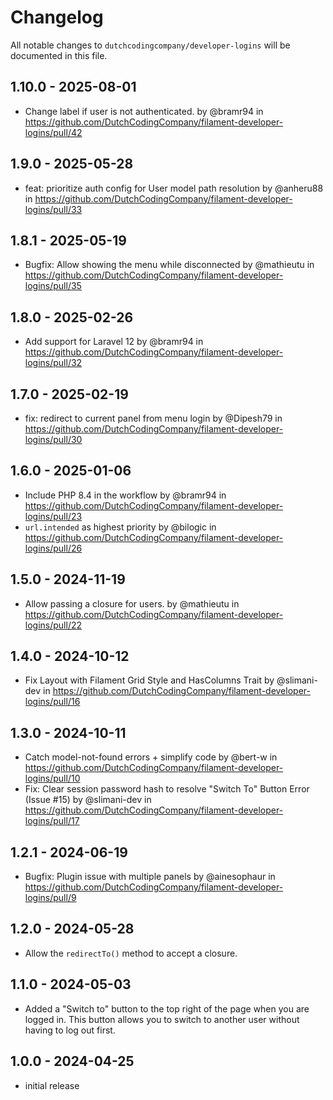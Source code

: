 # Changelog

All notable changes to `dutchcodingcompany/developer-logins` will be documented in this file.

## 1.10.0 - 2025-08-01

- Change label if user is not authenticated. by @bramr94 in https://github.com/DutchCodingCompany/filament-developer-logins/pull/42

## 1.9.0 - 2025-05-28

- feat: prioritize auth config for User model path resolution by @anheru88 in https://github.com/DutchCodingCompany/filament-developer-logins/pull/33

## 1.8.1 - 2025-05-19

- Bugfix: Allow showing the menu while disconnected by @mathieutu in https://github.com/DutchCodingCompany/filament-developer-logins/pull/35

## 1.8.0 - 2025-02-26

- Add support for Laravel 12 by @bramr94 in https://github.com/DutchCodingCompany/filament-developer-logins/pull/32

## 1.7.0 - 2025-02-19

- fix: redirect to current panel from menu login by @Dipesh79 in https://github.com/DutchCodingCompany/filament-developer-logins/pull/30

## 1.6.0 - 2025-01-06

- Include PHP 8.4 in the workflow by @bramr94 in https://github.com/DutchCodingCompany/filament-developer-logins/pull/23
- `url.intended` as highest priority by @bilogic in https://github.com/DutchCodingCompany/filament-developer-logins/pull/26

## 1.5.0 - 2024-11-19

- Allow passing a closure for users. by @mathieutu in https://github.com/DutchCodingCompany/filament-developer-logins/pull/22

## 1.4.0 - 2024-10-12

- Fix Layout with Filament Grid Style and HasColumns Trait by @slimani-dev in https://github.com/DutchCodingCompany/filament-developer-logins/pull/16

## 1.3.0 - 2024-10-11

- Catch model-not-found errors + simplify code by @bert-w in https://github.com/DutchCodingCompany/filament-developer-logins/pull/10
- Fix: Clear session password hash to resolve "Switch To" Button Error (Issue #15) by @slimani-dev in https://github.com/DutchCodingCompany/filament-developer-logins/pull/17

## 1.2.1 - 2024-06-19

- Bugfix: Plugin issue with multiple panels by @ainesophaur in https://github.com/DutchCodingCompany/filament-developer-logins/pull/9

## 1.2.0 - 2024-05-28

- Allow the `redirectTo()` method to accept a closure.

## 1.1.0 - 2024-05-03

- Added a "Switch to" button to the top right of the page when you are logged in. This button allows you to switch to another user without having to log out first.

## 1.0.0 - 2024-04-25

- initial release
